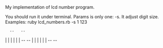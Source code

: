 My implementation of lcd number program.

You should run it under terminal.
Params is only one: -s. It adjust digit size.
Examples:
ruby lcd_numbers.rb -s 1 123

      --   -- 
   |    |    |
   |    |    |
      --   -- 
   | |       |
   | |       |
      --   -- 

